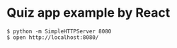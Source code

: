 Quiz app example by React
=========================

    $ python -m SimpleHTTPServer 8080
    $ open http://localhost:8080/
